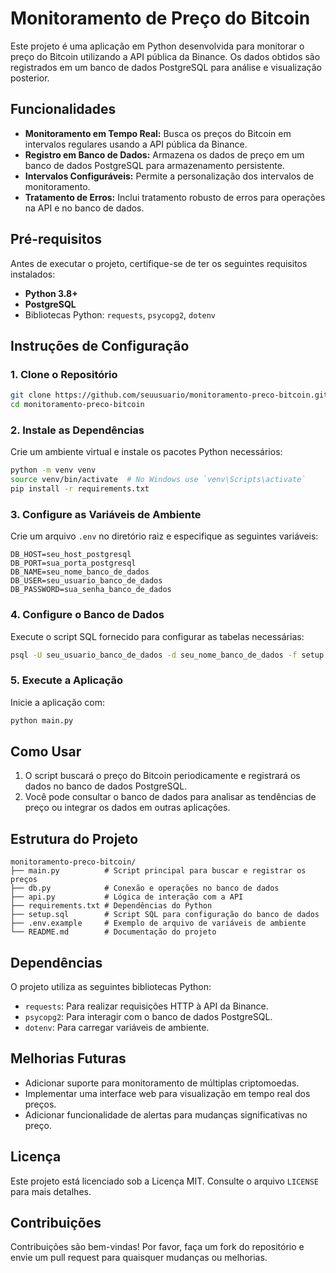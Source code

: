 # Monitoramento de Preço do Bitcoin

Este projeto é uma aplicação em Python desenvolvida para monitorar o preço do Bitcoin utilizando a API pública da Binance. Os dados obtidos são registrados em um banco de dados PostgreSQL para análise e visualização posterior.

## Funcionalidades

- **Monitoramento em Tempo Real:** Busca os preços do Bitcoin em intervalos regulares usando a API pública da Binance.
- **Registro em Banco de Dados:** Armazena os dados de preço em um banco de dados PostgreSQL para armazenamento persistente.
- **Intervalos Configuráveis:** Permite a personalização dos intervalos de monitoramento.
- **Tratamento de Erros:** Inclui tratamento robusto de erros para operações na API e no banco de dados.

## Pré-requisitos

Antes de executar o projeto, certifique-se de ter os seguintes requisitos instalados:

- **Python 3.8+**
- **PostgreSQL**
- Bibliotecas Python: `requests`, `psycopg2`, `dotenv`

## Instruções de Configuração

### 1. Clone o Repositório

```bash
git clone https://github.com/seuusuario/monitoramento-preco-bitcoin.git
cd monitoramento-preco-bitcoin
```

### 2. Instale as Dependências

Crie um ambiente virtual e instale os pacotes Python necessários:

```bash
python -m venv venv
source venv/bin/activate  # No Windows use `venv\Scripts\activate`
pip install -r requirements.txt
```

### 3. Configure as Variáveis de Ambiente

Crie um arquivo `.env` no diretório raiz e especifique as seguintes variáveis:

```env
DB_HOST=seu_host_postgresql
DB_PORT=sua_porta_postgresql
DB_NAME=seu_nome_banco_de_dados
DB_USER=seu_usuario_banco_de_dados
DB_PASSWORD=sua_senha_banco_de_dados
```

### 4. Configure o Banco de Dados

Execute o script SQL fornecido para configurar as tabelas necessárias:

```bash
psql -U seu_usuario_banco_de_dados -d seu_nome_banco_de_dados -f setup.sql
```

### 5. Execute a Aplicação

Inicie a aplicação com:

```bash
python main.py
```

## Como Usar

1. O script buscará o preço do Bitcoin periodicamente e registrará os dados no banco de dados PostgreSQL.
2. Você pode consultar o banco de dados para analisar as tendências de preço ou integrar os dados em outras aplicações.

## Estrutura do Projeto

```plaintext
monitoramento-preco-bitcoin/
├── main.py          # Script principal para buscar e registrar os preços
├── db.py            # Conexão e operações no banco de dados
├── api.py           # Lógica de interação com a API
├── requirements.txt # Dependências do Python
├── setup.sql        # Script SQL para configuração do banco de dados
├── .env.example     # Exemplo de arquivo de variáveis de ambiente
└── README.md        # Documentação do projeto
```

## Dependências

O projeto utiliza as seguintes bibliotecas Python:

- `requests`: Para realizar requisições HTTP à API da Binance.
- `psycopg2`: Para interagir com o banco de dados PostgreSQL.
- `dotenv`: Para carregar variáveis de ambiente.

## Melhorias Futuras

- Adicionar suporte para monitoramento de múltiplas criptomoedas.
- Implementar uma interface web para visualização em tempo real dos preços.
- Adicionar funcionalidade de alertas para mudanças significativas no preço.

## Licença

Este projeto está licenciado sob a Licença MIT. Consulte o arquivo `LICENSE` para mais detalhes.

## Contribuições

Contribuições são bem-vindas! Por favor, faça um fork do repositório e envie um pull request para quaisquer mudanças ou melhorias.

